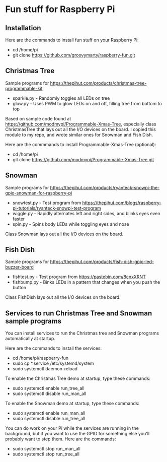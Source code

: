 # Fun stuff for Raspberry Pi

## Installation

Here are the commands to install fun stuff on your Raspberry Pi:
* cd /home/pi
* git clone https://github.com/groovymarty/raspberry-fun.git

## Christmas Tree

Sample programs for https://thepihut.com/products/christmas-tree-programmable-kit
* sparkle.py - Randomly toggles all LEDs on tree
* glow.py - Uses PWM to glow LEDs on and off, filling tree from bottom to top

Based on sample code found at https://github.com/modmypi/Programmable-Xmas-Tree, especially
class ChristmasTree that lays out all the I/O devices on the board.  I copied this module
to my repo, and wrote similar ones for Snowman and Fish Dish.

Here are the commmands to install Programmable-Xmas-Tree (optional):
* cd /home/pi
* git clone https://github.com/modmypi/Programmable-Xmas-Tree.git

## Snowman

Sample programs for https://thepihut.com/products/ryanteck-snowpi-the-gpio-snowman-for-raspberry-pi
* snowtest.py - Test program from https://thepihut.com/blogs/raspberry-pi-tutorials/ryanteck-snowpi-test-program
* wiggle.py - Rapidly alternates left and right sides, and blinks eyes even faster
* spin.py - Spins body LEDs while toggling eyes and nose

Class Snowman lays out all the I/O devices on the board.

## Fish Dish

Sample programs for https://thepihut.com/products/fish-dish-gpio-led-buzzer-board
* fishtest.py - Test program from https://pastebin.com/8cnxXRNT
* fishbump.py - Binks LEDs in a pattern that changes when you push the button

Class FishDish lays out all the I/O devices on the board.

## Services to run Christmas Tree and Snowman sample programs

You can install services to run the Christmas tree and Snowman programs automatically at startup.

Here are the commands to install the services:
* cd /home/pi/raspberry-fun
* sudo cp *.service /etc/systemd/system
* sudo systemctl daemon-reload

To enable the Christmas Tree demo at startup, type these commands:
* sudo systemctl enable run_tree_all
* sudo systemctl disable run_man_all

To enable the Snowman demo at startup, type these commands:
* sudo systemctl enable run_man_all
* sudo systemctl disable run_tree_all

You can do work on your Pi while the services are running in the background, but if you want
to use the GPIO for something else you'll probably want to step them.  Here are the commands:
* sudo systemctl stop run_man_all
* sudo systemctl stop run_tree_all
